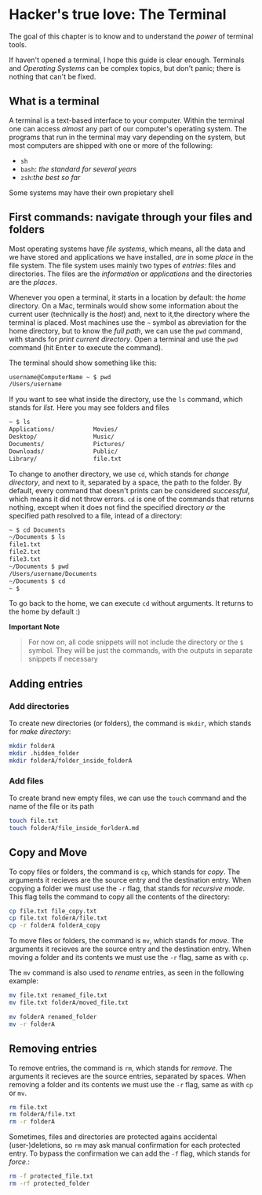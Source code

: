# Hacker's true love: The Terminal

The goal of this chapter is to know and to understand the *power* of terminal tools.

If haven't opened a terminal, I hope this guide is clear enough. Terminals and *Operating Systems* can be complex topics, but don't panic; there is nothing that can't be fixed.

## What is a terminal
A terminal is a text-based interface to your computer. Within the terminal one can access *almost* any part of our computer's operating system. The programs that run in the terminal may vary depending on the system, but most computers are shipped with one or more of the following:
- `sh`
- `bash`: *the standard for several years*
- `zsh`:*the best so far*

Some systems may have their own propietary shell

## First commands: navigate through your files and folders

Most operating systems have *file systems*, which means, all the data and we have stored and applications we have installed, *are* in some *place* in the file system. The file system uses mainly two types of *entries*: files and directories. The files are the *information* or *applications* and the directories are the *places*.

Whenever you open a terminal, it starts in a location by default: the *home* directory. On a Mac, terminals would show some information about the current user (technically is the *host*) and, next to it,the directory where the terminal is placed. Most machines use the `~` symbol as abreviation for the home directory, but to know the *full path*, we can use the `pwd` command, with stands for *print current directory*. Open a terminal and use the `pwd` command (hit <kbd>Enter</kbd> to execute the command).

The terminal should show something like this:
```sh
username@ComputerName ~ $ pwd
/Users/username
```

If you want to see what inside the directory, use the `ls` command, which stands for *list*. Here you may see folders and files
```sh
~ $ ls
Applications/           Movies/
Desktop/                Music/                  
Documents/              Pictures/               
Downloads/              Public/
Library/                file.txt
```

To change to another directory, we use `cd`, which stands for *change directory*, and next to it, separated by a space, the path to the folder. By default, every command that doesn't prints can be considered *successful*, which means it did not throw errors. `cd` is one of the commands that returns nothing, except when it does not find the specified directory *or* the specified path resolved to a file, intead of a directory:
```sh
~ $ cd Documents
~/Documents $ ls
file1.txt
file2.txt
file3.txt
~/Documents $ pwd
/Users/username/Documents
~/Documents $ cd
~ $
```
To go back to the home, we can execute `cd` without arguments. It returns to the home by default :)

**Important Note** 
>For now on, all code snippets will not include the directory or the `$` symbol. They will be just the commands, with the outputs in separate snippets if necessary


## Adding entries

### Add directories
To create new directories (or folders), the command is `mkdir`, which stands for *make directory*:
```sh
mkdir folderA
mkdir .hidden_folder
mkdir folderA/folder_inside_folderA
```

### Add files
To create brand new empty files, we can use the `touch` command and the name of the file or its path
```sh
touch file.txt
touch folderA/file_inside_forlderA.md
```

## Copy and Move
To copy files or folders, the command is `cp`, which stands for *copy*. The arguments it recieves are the source entry and the destination entry. When copying a folder we must use the `-r` flag, that stands for *recursive mode*. This flag tells the command to copy all the contents of the directory:
```sh
cp file.txt file_copy.txt
cp file.txt folderA/file.txt
cp -r folderA folderA_copy
```

To move files or folders, the command is `mv`, which stands for *move*. The arguments it recieves are the source entry and the destination entry. When moving a folder and its contents we must use the `-r` flag, same as with `cp`.

The `mv` command is also used to *rename* entries, as seen in the following example:

```sh
mv file.txt renamed_file.txt
mv file.txt folderA/moved_file.txt

mv folderA renamed_folder
mv -r folderA 

```

## Removing entries
To remove entries, the command is `rm`, which stands for *remove*. The arguments it recieves are the source entries, separated by spaces. When removing a folder and its contents we must use the `-r` flag, same as with `cp` or `mv`.

```sh
rm file.txt
rm folderA/file.txt
rm -r folderA
```

Sometimes, files and directories are protected agains accidental (user-)deletions, so `rm` may ask manual confirmation for each protected entry. To bypass the confirmation we can add the `-f` flag, which stands for *force*.:

```sh
rm -f protected_file.txt
rm -rf protected_folder
```